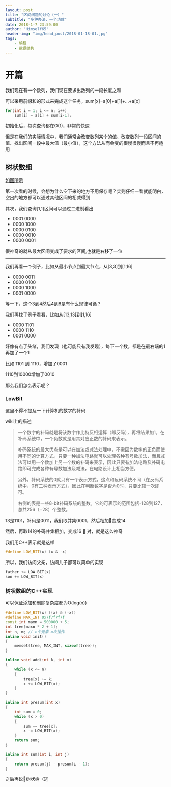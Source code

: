 ```yaml
---
layout: post
title: "区间问题的讨论（一）"
subtitle: "多种办法，一个功效"
date: 2018-1-7 23:59:00
author: "Himself65"
header-img: "img/head_post/2018-01-18-01.jpg"
tags: 
    - 编程
    - 数据结构
---
```

# 开篇

我们现在有一个数列，我们现在要求出数列的一段长度之和

可以采用前缀和的形式来完成这个任务，sum[x]=a[0]+a[1]+...+a[x]

``` C++
for(int i = 1; i <= n; i++)
    sum[i] = a[i] + sum[i-1];
```

初始化后，每次查询都在O(1)，非常的快速

但是在我们的实际情况中，我们通常会改变数列某个的值、改变数列一段区间的值、找出区间一段中最大值（最小值），这个方法从而会变的很慢很慢而且不再适用

## 树状数组

[如图所示](/img/in_post/2018-1-17-01.png)

第一次看的时候，会想为什么空下来的地方不用保存呢？实则仔细一看就能明白，空出的地方都可以通过其他区间的相减得到

其次，我们查询[1,1]区间可以通过二进制看出

- 0001 0000
- 0000 1000
- 0000 0100
- 0000 0010
- 0000 0001

很神奇的就从最大区间变成了要求的区间,也就是右移了一位

---

我们再看一个例子，比如从最小节点到最大节点，从[3,3]到[1,16]

- 0000 0011
- 0000 0100
- 0000 1000
- 0001 0000

等一下，这个3到4然后4到8是有什么规律可循？

我们再找了例子看看，比如从[13,13]到[1,16]

- 0000 1101
- 0000 1110
- 0001 0000

好像有点了头绪，我们发现（也可能只有我发现），每下一个数，都是在最右端的1再加了一个1

比如 1101 到 1110，增加了0001

1110到10000增加了0010

那么我们怎么表示呢？

### LowBit

这里不得不提及一下计算机的数字的补码

wiki上的描述
>
>一个数字的补码就是将该数字作比特反相运算（即反码），再将结果加1。在补码系统中，一个负数就是用其对应正数的补码来表示。
>
>补码系统的最大优点是可以在加法或减法处理中，不需因为数字的正负而使用不同的计算方式。只要一种加法电路就可以处理各种有号数加法，而且减法可以用一个数加上另一个数的补码来表示，因此只要有加法电路及补码电路即可完成各种有号数加法及减法，在电路设计上相当方便。
>
>另外，补码系统的0就只有一个表示方式，这点和反码系统不同（在反码系统中，0有二种表示方式），因此在判断数字是否为0时，只要比较一次即可。
>
>右侧的表是一些8-bit补码系统的整数。它的可表示的范围包括-128到127，总共256（=28）个整数。

13是1101，补码是0011，我们取并集0001，然后相加变成14

然后，再取14的补码并集相加，变成16

对，就是这么神奇

我们用C++表示就是这样

``` C++
#define LOW_BIT(x) (x & -x)
```

所以，我们访问父亲，访问儿子都可以简单的实现

``` C++
father += LOW_BIT(x)
son += LOW_BIT(x)
```

### 树状数组的C++实现

可以保证添加和删除复杂度都为O(log(n))

``` C++
#define LOW_BIT(x) ((x) & (-x))
#define MAX_INT 0x7f7f7f7f
const int maxn = 500000 + 5;
int tree[maxn * 2 + 1];
int n, m; // n个元素 m次操作
inline void init()
{
    memset(tree, MAX_INT, sizeof(tree));
}

inline void add(int k, int x)
{
    while (x <= n)
    {
        tree[x] += k;
        x += LOW_BIT(x);
    }
}

inline int presum(int x)
{
    int sum = 0;
    while (x > 0)
    {
        sum += tree[x];
        x -= LOW_BIT(x);
    }
    return sum;
}

inline int sum(int i, int j)
{
    return presum(j) - presum(i - 1);
}
```

之后再说树状树（逃